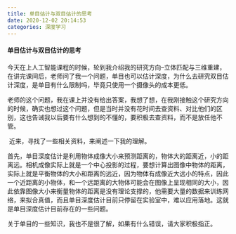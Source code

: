 ```yaml
---
title: 单目估计与双目估计的思考
date: 2020-12-02 20:14:53
categories: 深度学习
---
```

####  单目估计与双目估计的思考

​
今天在上人工智能课程的时候，轮到我介绍我的研究方向–立体匹配与三维重建，在讲完课间后，老师问了我一个问题，单目也可以估计深度，为什么去研究双目估计深度，是单目有什么限制吗，毕竟只使用一个摄像头的成本更低。

​
老师的这个问题，我在课上并没有给出答案，我想了想，在我刚接触这个研究方向的时候，确实也想过这个问题，但是当时并没有花时间去查资料、对比他们的区别<!-- more -->，这也告诫我以后要有什么想到的不懂的，要积极去查资料，而不是放任他不管。

​ 近来，寻找了一些相关资料，来阐述一下我的理解。

​
首先，单目深度估计是利用物体成像大小来预测距离的，物体大的距离近，小的距离远。相机成像实际上就是一个中心投影的过程，要想计算出图像中物体的距离，实际上就是平衡物体的大小和距离的远近，因为物体有成像近大远小的特点，因此一个近距离的小物体，和一个远距离的大物体可能会在图像上呈现相同的大小，因此依靠图像大小来衡量物体的距离是没有理论支撑的，他需要大量的数据来训练网络，来拟合真值，而且单目深度估计目前只停留在实验室中，难以应用落地。这就是单目深度估计目前存在的一些问题。

​ 关于单目的一些知识，我也不是很了解，如果有什么错误，请大家积极指正。

